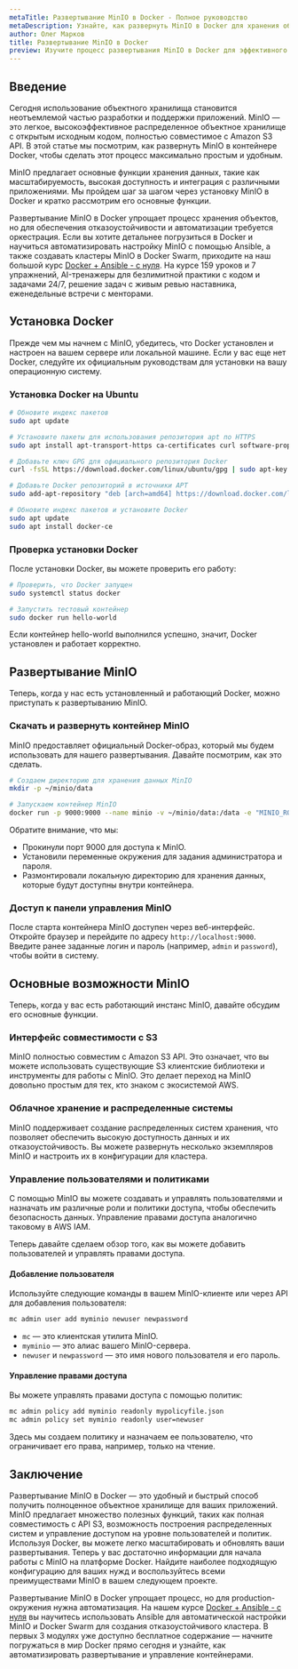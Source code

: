 ```yaml
---
metaTitle: Развертывание MinIO в Docker - Полное руководство
metaDescription: Узнайте, как развернуть MinIO в Docker для хранения объектов - пошаговые инструкции и примеры конфигурации помогут освоить этот процесс
author: Олег Марков
title: Развертывание MinIO в Docker
preview: Изучите процесс развертывания MinIO в Docker для эффективного хранения объектов и взаимодействия с Amazon S3 API - Примеры помогут вам понять процесс
---
```


## Введение

Сегодня использование объектного хранилища становится неотъемлемой частью разработки и поддержки приложений. MinIO — это легкое, высокоэффективное распределенное объектное хранилище с открытым исходным кодом, полностью совместимое с Amazon S3 API. В этой статье мы посмотрим, как развернуть MinIO в контейнере Docker, чтобы сделать этот процесс максимально простым и удобным.

MinIO предлагает основные функции хранения данных, такие как масштабируемость, высокая доступность и интеграция с различными приложениями. Мы пройдем шаг за шагом через установку MinIO в Docker и кратко рассмотрим его основные функции.

Развертывание MinIO в Docker упрощает процесс хранения объектов, но для обеспечения отказоустойчивости и автоматизации требуется оркестрация. Если вы хотите детальнее погрузиться в Docker и научиться автоматизировать настройку MinIO с помощью Ansible, а также создавать кластеры MinIO в Docker Swarm, приходите на наш большой курс [Docker + Ansible - с нуля](https://purpleschool.ru/course/docker?utm_source=knowledgebase&utm_medium=text&utm_campaign=Razvertyvanie_MinIO_v_Docker). На курсе 159 уроков и 7 упражнений, AI-тренажеры для безлимитной практики с кодом и задачами 24/7, решение задач с живым ревью наставника, еженедельные встречи с менторами.

## Установка Docker

Прежде чем мы начнем с MinIO, убедитесь, что Docker установлен и настроен на вашем сервере или локальной машине. Если у вас еще нет Docker, следуйте их официальным руководствам для установки на вашу операционную систему.

### Установка Docker на Ubuntu

```bash
# Обновите индекс пакетов
sudo apt update

# Установите пакеты для использования репозитория apt по HTTPS
sudo apt install apt-transport-https ca-certificates curl software-properties-common

# Добавьте ключ GPG для официального репозитория Docker
curl -fsSL https://download.docker.com/linux/ubuntu/gpg | sudo apt-key add -

# Добавьте Docker репозиторий в источники APT
sudo add-apt-repository "deb [arch=amd64] https://download.docker.com/linux/ubuntu $(lsb_release -cs) stable"

# Обновите индекс пакетов и установите Docker
sudo apt update
sudo apt install docker-ce
```

### Проверка установки Docker

После установки Docker, вы можете проверить его работу:

```bash
# Проверить, что Docker запущен
sudo systemctl status docker

# Запустить тестовый контейнер
sudo docker run hello-world
```

Если контейнер hello-world выполнился успешно, значит, Docker установлен и работает корректно.

## Развертывание MinIO

Теперь, когда у нас есть установленный и работающий Docker, можно приступать к развертыванию MinIO.

### Скачать и развернуть контейнер MinIO

MinIO предоставляет официальный Docker-образ, который мы будем использовать для нашего развертывания. Давайте посмотрим, как это сделать.

```bash
# Создаем директорию для хранения данных MinIO
mkdir -p ~/minio/data

# Запускаем контейнер MinIO
docker run -p 9000:9000 --name minio -v ~/minio/data:/data -e "MINIO_ROOT_USER=admin" -e "MINIO_ROOT_PASSWORD=password" minio/minio server /data
```

Обратите внимание, что мы:

- Прокинули порт 9000 для доступа к MinIO.
- Установили переменные окружения для задания администратора и пароля.
- Размонтировали локальную директорию для хранения данных, которые будут доступны внутри контейнера.

### Доступ к панели управления MinIO

После старта контейнера MinIO доступен через веб-интерфейс. Откройте браузер и перейдите по адресу `http://localhost:9000`. Введите ранее заданные логин и пароль (например, `admin` и `password`), чтобы войти в систему.

## Основные возможности MinIO

Теперь, когда у вас есть работающий инстанс MinIO, давайте обсудим его основные функции.

### Интерфейс совместимости с S3

MinIO полностью совместим с Amazon S3 API. Это означает, что вы можете использовать существующие S3 клиентские библиотеки и инструменты для работы с MinIO. Это делает переход на MinIO довольно простым для тех, кто знаком с экосистемой AWS.

### Облачное хранение и распределенные системы

MinIO поддерживает создание распределенных систем хранения, что позволяет обеспечить высокую доступность данных и их отказоустойчивость. Вы можете развернуть несколько экземпляров MinIO и настроить их в конфигурации для кластера.

### Управление пользователями и политиками

С помощью MinIO вы можете создавать и управлять пользователями и назначать им различные роли и политики доступа, чтобы обеспечить безопасность данных. Управление правами доступа аналогично таковому в AWS IAM.

Теперь давайте сделаем обзор того, как вы можете добавить пользователей и управлять правами доступа.

#### Добавление пользователя

Используйте следующие команды в вашем MinIO-клиенте или через API для добавления пользователя:

```bash
mc admin user add myminio newuser newpassword
```

- `mc` — это клиентская утилита MinIO.
- `myminio` — это алиас вашего MinIO-сервера.
- `newuser` и `newpassword` — это имя нового пользователя и его пароль.

#### Управление правами доступа

Вы можете управлять правами доступа с помощью политик:

```bash
mc admin policy add myminio readonly mypolicyfile.json
mc admin policy set myminio readonly user=newuser
```

Здесь мы создаем политику и назначаем ее пользователю, что ограничивает его права, например, только на чтение.

## Заключение

Развертывание MinIO в Docker — это удобный и быстрый способ получить полноценное объектное хранилище для ваших приложений. MinIO предлагает множество полезных функций, таких как полная совместимость с API S3, возможность построения распределенных систем и управление доступом на уровне пользователей и политик. Используя Docker, вы можете легко масштабировать и обновлять ваши развертывания. Теперь у вас достаточно информации для начала работы с MinIO на платформе Docker. Найдите наиболее подходящую конфигурацию для ваших нужд и воспользуйтесь всеми преимуществами MinIO в вашем следующем проекте.

Развертывание MinIO в Docker упрощает процесс, но для production-окружения нужна автоматизация. На нашем курсе [Docker + Ansible - с нуля](https://purpleschool.ru/course/docker?utm_source=knowledgebase&utm_medium=text&utm_campaign=Razvertyvanie_MinIO_v_Docker) вы научитесь использовать Ansible для автоматической настройки MinIO и Docker Swarm для создания отказоустойчивого кластера. В первых 3 модулях уже доступно бесплатное содержание — начните погружаться в мир Docker прямо сегодня и узнайте, как автоматизировать развертывание и управление контейнерами.
